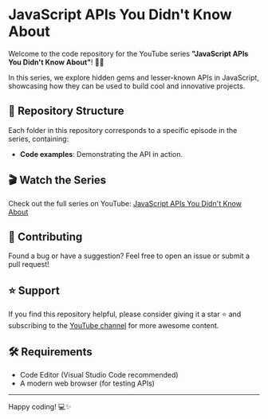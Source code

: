 # JavaScript APIs You Didn't Know About

Welcome to the code repository for the YouTube series **"JavaScript APIs You Didn't Know About"**! 🎥🚀

In this series, we explore hidden gems and lesser-known APIs in JavaScript, showcasing how they can be used to build cool and innovative projects.

## 📂 Repository Structure

Each folder in this repository corresponds to a specific episode in the series, containing:
- **Code examples**: Demonstrating the API in action.

## 🎬 Watch the Series

Check out the full series on YouTube: [JavaScript APIs You Didn't Know About](https://www.youtube.com/playlist?list=PLFAnF_ZXoyGZC--PKkwoVljA2RCPGQv2D)

## 🤝 Contributing

Found a bug or have a suggestion? Feel free to open an issue or submit a pull request!

## ⭐ Support

If you find this repository helpful, please consider giving it a star ⭐ and subscribing to the [YouTube channel](https://www.youtube.com/channel/UC_V6LVXSv-DuaU3jklFgDng) for more awesome content.

## 🛠️ Requirements

- Code Editor (Visual Studio Code recommended)
- A modern web browser (for testing APIs)

---

Happy coding! 💻✨
